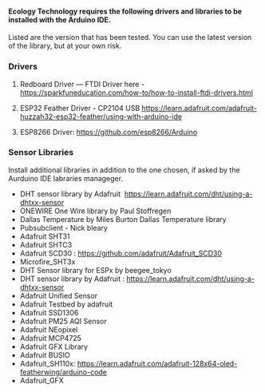 #### Ecology Technology requires the following drivers and libraries to be installed with the Arduino IDE. 
Listed are the version that has been tested. You can use the latest version of the library, but at your own risk. 



### Drivers

1. Redboard Driver — FTDI Driver here - https://sparkfuneducation.com/how-to/how-to-install-ftdi-drivers.html

2. ESP32 Feather Driver - CP2104 USB https://learn.adafruit.com/adafruit-huzzah32-esp32-feather/using-with-arduino-ide

3. ESP8266 Driver: https://github.com/esp8266/Arduino


### Sensor Libraries 
Install additional libraries in addition to the one chosen, if asked by the Aurduino IDE labraries manageger. 

- DHT sensor library by Adafruit  https://learn.adafruit.com/dht/using-a-dhtxx-sensor
- ONEWIRE One Wire library by Paul Stoffregen
- Dallas Temperature by Miles Burton Dallas Temperature library
- Pubsubclient - Nick bleary
- Adafruit SHT31
- Adafruit SHTC3
- Adafruit SCD30 : https://github.com/adafruit/Adafruit_SCD30
- Microfire_SHT3x
- DHT Sensor library for ESPx by beegee_tokyo
- DHT sensor library by Adafruit : https://learn.adafruit.com/dht/using-a-dhtxx-sensor
- Adafruit Unified Sensor
- Adafruit Testbed by adafruit
- Adafruit SSD1306
- Adafruit PM25 AQI Sensor
- Adafruit NEopixel
- Adafruit MCP4725
- Adafruit GFX Library
- Adafruit BUSIO
- Adafruit_SH110x: https://learn.adafruit.com/adafruit-128x64-oled-featherwing/arduino-code
- Adafruit_GFX

